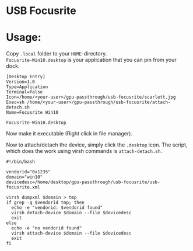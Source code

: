 USB Focusrite
===

# Usage:
Copy `.local` folder to your `HOME`-directory.  
`Focusrite-Win10.desktop` is your application that you can pin from your dock.  

```shell
[Desktop Entry]
Version=1.0
Type=Application
Terminal=false
Icon=/home/<your-user>/gpu-passthrough/usb-focusrite/scarlett.jpg
Exec=sh /home/<your-user>/gpu-passthrough/usb-focusrite/attach-detach.sh
Name=Focusrite Win10
```
`Focusrite-Win10.desktop`

Now make it executable (Right click in file manager).  

Now to attach/detach the device, simply click the `.desktop` icon.
The script, which does the work using virsh commands is `attach-detach.sh`.

```shell
#!/bin/bash

vendorid="0x1235"
domain="win10"
devicedesc=/home/desktop/gpu-passthrough/usb-focusrite/usb-focusrite.xml

virsh dumpxml $domain > tmp
if grep -q $vendorid tmp; then
  echo -e "vendorid: $vendorid found"
  virsh detach-device $domain --file $devicedesc
  exit
else
  echo -e "no vendorid found"
  virsh attach-device $domain --file $devicedesc
  exit
fi
```